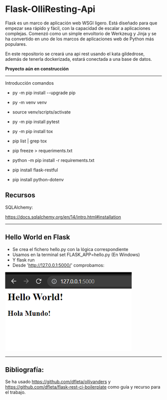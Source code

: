 # Flask-OlliResting-Api

Flask es un marco de aplicación web WSGI ligero. Está diseñado para que empezar sea rápido y fácil, con la capacidad de escalar a aplicaciones complejas. Comenzó como un simple envoltorio de Werkzeug y Jinja y se ha convertido en uno de los marcos de aplicaciones web de Python más populares.

En este repositorio se creará una api rest usando el kata gildedrose, además de tenerla dockerizada, estará conectada a una base de datos.


**Proyecto aún en construcción**

---

Introducción comandos

- py -m pip install --upgrade pip 
- py -m venv venv
- source venv/scripts/activate

- py -m pip install pytest
- py -m pip install tox
- pip list | grep tox

- pip freeze > requeriments.txt
- python -m pip install -r requirements.txt
- pip install flask-restful
- pip install python-dotenv


## Recursos

SQLAlchemy: 

https://docs.sqlalchemy.org/en/14/intro.html#installation 

---

## Hello World en Flask

- Se crea el fichero hello.py con la lógica correspondiente 
- Usamos en la terminal set FLASK_APP=hello.py (En Windows)
- Y flask run
- Desde 'http://127.0.0.1:5000/' comprobamos:

![](Images/helloworld.png)


---

## Bibliografía:

Se ha usado https://github.com/dfleta/ollivanders y https://github.com/dfleta/flask-rest-ci-boilerplate como guía y recurso para el trabajo. 